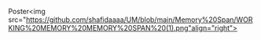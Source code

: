 Poster<img src="https://github.com/shafidaaaa/UM/blob/main/Memory%20Span/WORKING%20MEMORY%20MEMORY%20SPAN%20(1).png"align="right">

